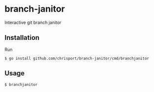 # branch-janitor
Interactive git branch janitor

## Installation

Run
```
$ go install github.com/chrisport/branch-janitor/cmd/branchjanitor
```

## Usage

```
$ branchjanitor
```